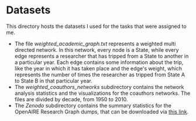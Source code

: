 # Datasets

This directory hosts the datasets I used for the tasks that were assigned to 
me. 
* The file *weighted_academic_graph.txt* represents a weighted multi directed
network. In this network, every node is a State, while every edge represents a 
researcher that has tripped from a State to another in a particular year. Each
edge contains some information about the trip, like the year in which it has
taken place and the edge's weight, which represents the number of times the 
researcher as tripped from State A to State B in that particular year.
* The *weighted_coauthors_networks* subdirectory contains the network analysis
statistics and the visualizations for the coauthors networks. The files are
divided by decade, from 1950 to 2010.
* The *Zenodo* subdirectory contains the summary statistics for the 
OpenAIRE Research Graph dumps, that can be downloaded via 
[this link](https://zenodo.org/record/3516918#.Xnt-mtNKgp9). 

